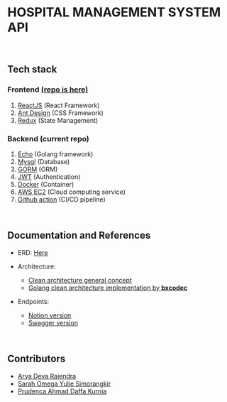 # HOSPITAL MANAGEMENT SYSTEM API

<br>

## Tech stack

### Frontend [(repo is here)](https://github.com/raj847/finalproject-be)

1. [ReactJS](https://reactjs.org/) (React Framework)
2. [Ant Design](https://ant.design/) (CSS Framework)
3. [Redux](https://redux.js.org/) (State Management)

### Backend (current repo)

1. [Echo](https://echo.labstack.com/) (Golang framework)
2. [Mysql](https://www.mysql.com/) (Database)
3. [GORM](https://gorm.io/) (ORM)
4. [JWT](https://jwt.io/) (Authentication)
5. [Docker](https://www.docker.com/) (Container)
6. [AWS EC2](https://aws.amazon.com/ec2/) (Cloud computing service)
7. [Github action](https://github.com/features/actions) (CI/CD pipeline)

<br>

## Documentation and References

- ERD: [Here](https://app.diagrams.net/#G1Im7dtECUqwuw3eY3a06-I8kfT5nb__er)

- Architecture:

  - [Clean architecture general concept](https://blog.cleancoder.com/uncle-bob/2012/08/13/the-clean-architecture.html)
  - [Golang clean architecture implementation by **bxcodec**](https://github.com/bxcodec/go-clean-arch)

- Endpoints:

  - [Notion version](https://dented-neighbor-55b.notion.site/Endpoints-a872a8843a914264998422e1dccdd684)
  - [Swagger version](https://app.swaggerhub.com/apis/prudenca08/hms/1.0.0/)

<br>

## Contributors

- [Arya Deva Rajendra](https://github.com/raj847)
- [Sarah Omega Yulie Simorangkir](https://github.com/sarahsimorangkir)
- [Prudenca Ahmad Daffa Kurnia](https://github.com/prudenca08)
